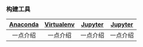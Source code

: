 <h3 name="build">构建工具</h3>

| [Anaconda](./) | [Virtualenv](./) | [Jupyter](./) | [Jupyter](./) |
| :------: | :------: | :------: | :------: |
| 一点介绍 | 一点介绍 | 一点介绍 | 一点介绍 |

